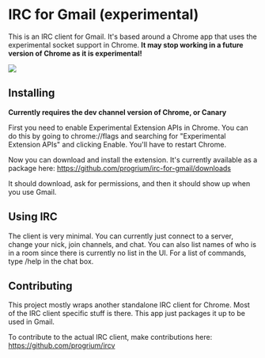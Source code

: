 # IRC for Gmail (experimental)

This is an IRC client for Gmail. It's based around a Chrome app that
uses the experimental socket support in Chrome. **It may stop working in
a future version of Chrome as it is experimental!**

<img src="https://img.skitch.com/20120609-3pfsdku9rjpphwu13tgicprcd.jpg" />

## Installing

**Currently requires the dev channel version of Chrome, or Canary**

First you need to enable Experimental Extension APIs in Chrome. You can do
this by going to chrome://flags and searching for "Experimental Extension
APIs" and clicking Enable. You'll have to restart Chrome.

Now you can download and install the extension. It's currently available
as a package here: https://github.com/progrium/irc-for-gmail/downloads

It should download, ask for permissions, and then it should show up when
you use Gmail.

## Using IRC

The client is very minimal. You can currently just connect to a server,
change your nick, join channels, and chat. You can also list names of
who is in a room since there is currently no list in the UI. For a list
of commands, type /help in the chat box. 

## Contributing

This project mostly wraps another standalone IRC client for Chrome. Most
of the IRC client specific stuff is there. This app just packages it up
to be used in Gmail. 

To contribute to the actual IRC client, make contributions here:
https://github.com/progrium/ircv
